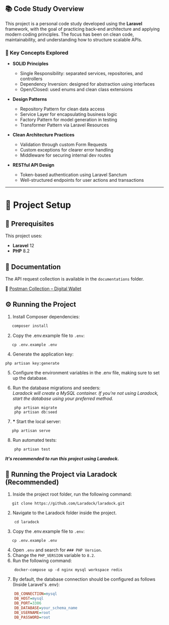 ## 📚 Code Study Overview

This project is a personal code study developed using the **Laravel** framework, with the goal of practicing back-end architecture and applying modern coding principles. The focus has been on clean code, maintainability, and understanding how to structure scalable APIs.

### 🧠 Key Concepts Explored

- **SOLID Principles**
  - Single Responsibility: separated services, repositories, and controllers
  - Dependency Inversion: designed for abstraction using interfaces
  - Open/Closed: used enums and clean class extensions

- **Design Patterns**
  - Repository Pattern for clean data access
  - Service Layer for encapsulating business logic
  - Factory Pattern for model generation in testing
  - Transformer Pattern via Laravel Resources

- **Clean Architecture Practices**
  - Validation through custom Form Requests
  - Custom exceptions for clearer error handling
  - Middleware for securing internal dev routes

- **RESTful API Design**
  - Token-based authentication using Laravel Sanctum
  - Well-structured endpoints for user actions and transactions

---

# 🚀 Project Setup

## 📌 Prerequisites

This project uses:
- **Laravel** 12
- **PHP** 8.2  

## 📖 Documentation

The API request collection is available in the `documentations` folder.  

📌 [Postman Collection – Digital Wallet](https://github.com/BreakinAnt/digital_wallet/blob/main/documentations/Digital%20Wallet.postman_collection.json)  


## ⚙️ Running the Project

1. Install Composer dependencies:  
```sh
   composer install
```
2. Copy the .env.example file to `.env`:
```
   cp .env.example .env
```
4. Generate the application key:
```
php artisan key:generate
```

5. Configure the environment variables in the .env file, making sure to set up the database.
   
6. Run the database migrations and seeders:
<br>*Laradock will create a MySQL container. If you're not using Laradock, start the database using your preferred method.*
```
    php artisan migrate
    php artisan db:seed
```

7. __*__ Start the local server:
```
   php artisan serve
```
8. Run automated tests:
```
    php artisan test
```

*__It's recommended to run this project using Laradock.__*

## 🐳 Running the Project via Laradock (Recommended)
1. Inside the project root folder, run the following command:  
```
   git clone https://github.com/Laradock/laradock.git
```
2. Navigate to the Laradock folder inside the project.
```
    cd laradock
```
3. Copy the .env.example file to `.env`:
```
   cp .env.example .env
```
4. Open `.env` and search for `### PHP Version`.
5. Change the `PHP_VERSION` variable to `8.2`.
6. Run the following command:
```
    docker-compose up -d nginx mysql workspace redis
```
7. By default, the database connection should be configured as follows (Inside Laravel's .env):
```ini
    DB_CONNECTION=mysql
    DB_HOST=mysql
    DB_PORT=3306
    DB_DATABASE=your_schema_name
    DB_USERNAME=root
    DB_PASSWORD=root
```
